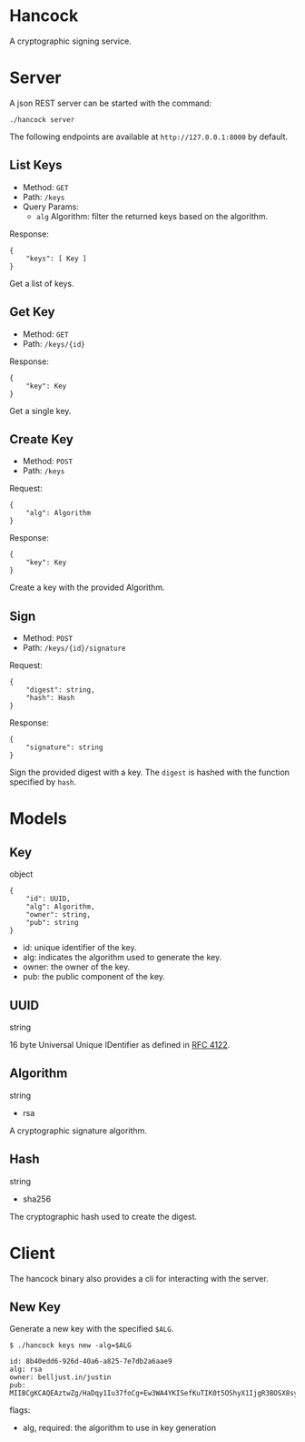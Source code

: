 # Hancock

A cryptographic signing service.

# Server

A json REST server can be started with the command:

```
./hancock server
```

The following endpoints are available at `http://127.0.0.1:8000` by default.

## List Keys

- Method: `GET`
- Path:   `/keys` 
- Query Params:
    - `alg` Algorithm: filter the returned keys based on the algorithm. 

Response:
```
{
    "keys": [ Key ]
}
```

Get a list of keys.

## Get Key

- Method: `GET`
- Path:   `/keys/{id}`

Response:
```
{
    "key": Key
}
```

Get a single key.

## Create Key

- Method: `POST`
- Path:   `/keys`

Request:
```
{
    "alg": Algorithm
}
```

Response:
```
{
    "key": Key
}
```

Create a key with the provided Algorithm.

## Sign

- Method: `POST`
- Path:   `/keys/{id}/signature`

Request:
```
{
    "digest": string,
    "hash": Hash
}
```

Response:
```
{
    "signature": string
}
```

Sign the provided digest with a key. The `digest` is hashed with the function specified by `hash`.

# Models

## Key
object

```
{
    "id": UUID,
    "alg": Algorithm,
    "owner": string,
    "pub": string
}
```

- id: unique identifier of the key.
- alg: indicates the algorithm used to generate the key.
- owner: the owner of the key.
- pub: the public component of the key. 

## UUID
string

16 byte Universal Unique IDentifier as defined in [RFC 4122](https://tools.ietf.org/html/rfc4122).

## Algorithm
string
- rsa

A cryptographic signature algorithm.

## Hash
string
- sha256

The cryptographic hash used to create the digest.

# Client

The hancock binary also provides a cli for interacting with the server.

## New Key

Generate a new key with the specified `$ALG`.

```
$ ./hancock keys new -alg=$ALG

id: 8b40edd6-926d-40a6-a825-7e7db2a6aae9
alg: rsa
owner: belljust.in/justin
pub: MIIBCgKCAQEAztwZg/HaDqy1Iu37foCg+Ew3WA4YKISefKuTIK0t5OShyX1IjgR3BOSX8syN5TTfXITA6KfL/kDdUC1qWsM6zz08v57V888ICU7P9fhmARCPJl4L54XnO4BUZWjVI79V/M0T8dN+PQhanLJXIlF+01PJponvjr+LNWgYW4habxzl3MWECtYy5oKjRjyLfyltrEpchfBmefgdL353XWb7ftI+XwGQwLJLif9zTIvs88cAr1XXHcxlZW52i3pHYX1XWA3FIB8FB5ubaWFv0BvcHtfnADhqwWdNpbbkqzBXKaaKamAWtafwy3Zm61/i7xfkjwW5rPu5xjPpGzqJ7iqiHQIDAQAB   
```

flags:
- alg, required: the algorithm to use in key generation
